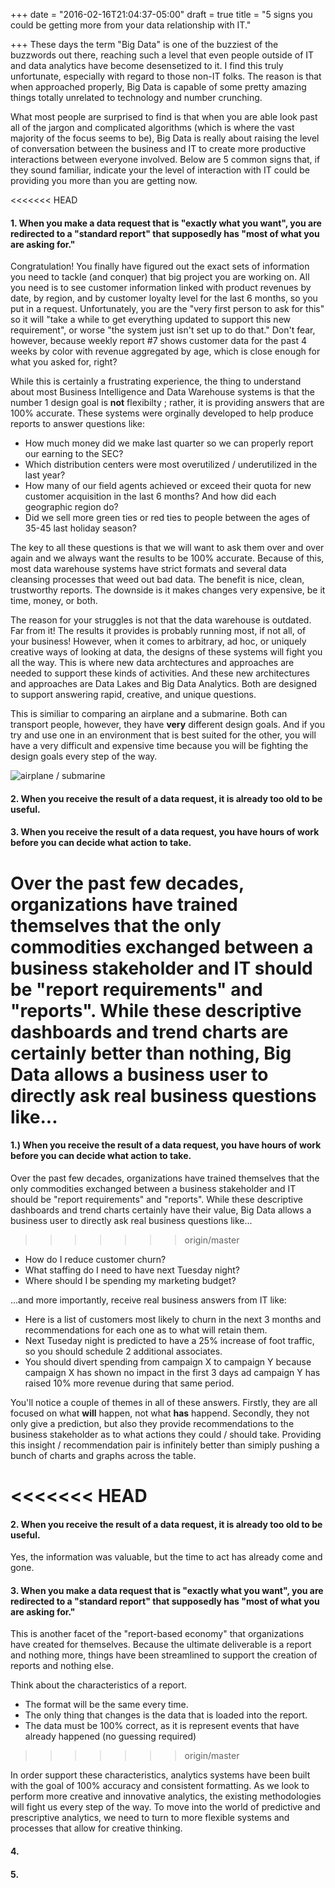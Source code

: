 +++
date = "2016-02-16T21:04:37-05:00"
draft = true
title = "5 signs you could be getting more from your data relationship with IT."

+++
These days the term "Big Data" is one of the buzziest of the buzzwords out there, reaching such a level that even people outside of IT and data analytics have
become desensetized to it. I find this truly unfortunate, especially with regard to those non-IT folks. The reason is that when approached properly, Big Data is 
capable of some pretty amazing things totally unrelated to technology and number crunching.

What most people are surprised to find is that when you are able look past all of the jargon and complicated algorithms (which is where the vast majority of the focus seems to be), Big Data is really about raising the level of conversation between the business and IT to create more productive interactions between everyone involved. Below are 5 common signs that, if they sound familiar, indicate your the level of interaction with IT could be providing you more than you are getting now. 

<<<<<<< HEAD
#### 1. When you make a data request that is "exactly what you want", you are redirected to a "standard report" that supposedly has "most of what you are asking for."
Congratulation! You finally have figured out the exact sets of information you need to tackle (and conquer) that big project you are working on. All you need is to see customer information linked with product revenues by date, by region, and by customer loyalty level for the last 6 months, so you put in a request. Unfortunately, you are the "very first person to ask for this" so it will "take a while to get everything updated to support this new requirement", or worse "the system just isn't set up to do that." Don't fear, however, because weekly report #7 shows customer data for the past 4 weeks by color with revenue aggregated by age, which is close enough for what you asked for, right?

While this is certainly a frustrating experience, the thing to understand about most Business Intelligence and Data Warehouse systems is that the number 1 design goal is **not** flexibilty ; rather, it is providing answers that are 100% accurate. These systems were orginally developed to help produce reports to answer questions like:

* How much money did we make last quarter so we can properly report our earning to the SEC?
* Which distribution centers were most overutilized / underutilized in the last year?
* How many of our field agents achieved or exceed their quota for new customer acquisition in the last 6 months?  And how did each geographic region do?
* Did we sell more green ties or red ties to people between the ages of 35-45 last holiday season?

The key to all these questions is that we will want to ask them over and over again and we always want the results to be 100% accurate. Because of this, most data warehouse systems have strict formats and several data cleansing processes that weed out bad data. The benefit is nice, clean, trustworthy reports. The downside is it makes changes very expensive, be it time, money, or both.

The reason for your struggles is not that the data warehouse is outdated. Far from it! The results it provides is probably running most, if not all, of your business! However, when it comes to arbitrary, ad hoc, or uniquely creative ways of looking at data, the designs of these systems will fight you all the way. This is where new data archtectures and approaches are needed to support these kinds of activities. And these new architectures and approaches are Data Lakes and Big Data Analytics. Both are designed to support answering rapid, creative, and unique questions. 

This is similiar to comparing an airplane and a submarine. Both can transport people, however, they have **very** different design goals. And if you try and use one in an environment that is best suited for the other, you will have a very difficult and expensive time because you will be fighting the design goals every step of the way.
   
![airplane / submarine](/images/plane-sub.png)
#### 2. When you receive the result of a data request, it is already too old to be useful.



#### 3. When you receive the result of a data request, you have hours of work before you can decide what action to take.
Over the past few decades, organizations have trained themselves that the only commodities exchanged between a business stakeholder and IT should be "report requirements" and "reports".  While these descriptive dashboards and trend charts are certainly better than nothing, Big Data allows a business user to directly ask real business questions like...
=======
#### 1.) When you receive the result of a data request, you have hours of work before you can decide what action to take.
Over the past few decades, organizations have trained themselves that the only commodities exchanged between a business stakeholder and IT should be "report requirements" and "reports".  While these descriptive dashboards and trend charts certainly have their value, Big Data allows a business user to directly ask real business questions like...
>>>>>>> origin/master

* How do I reduce customer churn?
* What staffing do I need to have next Tuesday night?
* Where should I be spending my marketing budget?

...and more importantly, receive real business answers from IT like: 

* Here is a list of customers most likely to churn in the next 3 months and recommendations for each one as to what will retain them.
* Next Tuseday night is predicted to have a 25% increase of foot traffic, so you should schedule 2 additional associates.
* You should divert spending from campaign X to campaign Y because campaign X has shown no impact in the first 3 days ad campaign Y has raised 10% more revenue during that same period.

You'll notice a couple of themes in all of these answers. Firstly, they are all focused on what **will** happen, not what **has** happend. Secondly, they not only give a prediction, but also they provide recommendations to the business stakeholder as to what actions they could / should take. Providing this insight / recommendation pair is infinitely better than simiply pushing a bunch of charts and graphs across the table.

<<<<<<< HEAD
=======
#### 2. When you receive the result of a data request, it is already too old to be useful.
Yes, the information was valuable, but the time to act has already come and gone. 
#### 3. When you make a data request that is "exactly what you want", you are redirected to a "standard report" that supposedly has "most of what you are asking for."
This is another facet of the "report-based economy" that organizations have created for themselves. Because the ultimate deliverable is a report and nothing more, things have been streamlined to support the creation of reports and nothing else. 

Think about the characteristics of a report.

* The format will be the same every time.
* The only thing that changes is the data that is loaded into the report.
* The data must be 100% correct, as it is represent events that have already happened (no guessing required)
>>>>>>> origin/master

In order support these characteristics, analytics systems have been built with the goal of 100% accuracy and consistent formatting.  As we look to perform more creative and innovative analytics, the existing methodologies will fight us every step of the way. To move into the world of predictive and prescriptive analytics, we need to turn to more flexible systems and processes that allow for creative thinking.
#### 4. 
#### 5. 

